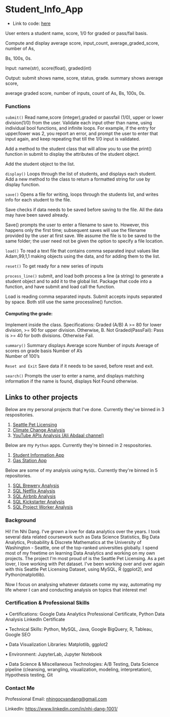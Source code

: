 # Student_Info_App

- Link to code: [here](https://github.com/NhiDang1001/Student_Info_App/blob/main/StudentInfoApp.py)

User enters a student name, score, 1/0 for graded or pass/fail basis.

Compute and display average score, input_count, average_graded_score, number of As,

Bs, 100s, 0s.

Input: name(str), score(float), graded(int)

Output: submit shows name, score, status, grade. summary shows average score,

average graded score, number of inputs, count of As, Bs, 100s, 0s.

### Functions
`submit()` 
Read name,score (integer),graded or passfail (1/0), upper or lower division(1/0) from the user. Validate each input other than name, using individual bool functions, and infinite loops. For example, if the entry for upper/lower was 2, you report an error, and prompt the user to enter that input again, and keep repeating that till the 1/0 input is validated.  

Add a method to the student class that will allow you to use the print() function in submit to display the attributes of the student object. 

Add the student object to the list.

`display()`
Loops through the list of students, and displays each student. 
Add a new method to the class to return a formatted string for use by display function. 

`save()`  Opens a file for writing, loops through the students list, and writes info for each student to the file.

Save checks if data needs to be saved before saving to the file. All the data may have been saved already. 

Save() prompts the user to enter a filename to save to. However, this happens only the first time; subsequent saves will use the filename provided by the user at first save. We assume the file is to be saved to the same folder; the user need not be given the option to specify a file location.

`load()` To read a text file that contains comma separated input values like Adam,99,1,1  making objects using the data, and for adding them to the list.      

`reset()`  To get ready for a new series of inputs

`process_line()`
submit, and load both process a line (a string) to generate a student object and to add it to the global list. Package that code into a function, and have submit and load call the function. 

Load is reading comma separated inputs.  Submit accepts inputs separated by space. Both still use the same processline() function.


#### Computing the grade:  
Implement inside the class. 
Specifications:   Graded (A/B)   A >= 80 for lower division, >= 90 for upper division.   Otherwise, B.    Not Graded(PassFail): Pass is >= 40 for both divisions. Otherwise Fail.    

`summary()` 
Summary displays 
Average score
Number of inputs
Average of scores on grade basis
Number of A’s   
Number of 100’s

`Reset and Exit`  Save data if it needs to be saved, before reset and exit.  

`search()`
Prompts the user to enter a name, and displays matching information if the name is found, displays Not Found otherwise. 

## Links to other projects

Below are my personal projects that I've done. Currently they've binned in 3 respositories.
1. [Seattle Pet Licensing](https://github.com/NhiDang1001/pet_licensing_seattle-Python-.git)
2. [Climate Change Analysis](https://github.com/NhiDang1001/Climate_Change_Analysis.git)
3. [YouTube APIs Analysis (Ali Abdaal channel)](https://github.com/NhiDang1001/YouTube-APIs-Analysis.git)

Below are my `Python` apps. Currently they're binned in 2 respositories.
1. [Student Information App](https://github.com/NhiDang1001/Student_Info_App)
2. [Gas Station App](https://github.com/NhiDang1001/Gas_Station_App)

Below are some of my analysis using `MySQL`. Currently they're binned in 5 repositories.
1. [SQL Brewery Analysis](https://github.com/NhiDang1001/SQL_Brewery_Database)
2. [SQL Netflix Analysis](https://github.com/NhiDang1001/SQL_Netflix_Analysis)
3. [SQL Airbnb Analysis](https://github.com/NhiDang1001/SQL_Airbnb_Analysis)
4. [SQL Kickstarter Analysis](https://github.com/NhiDang1001/SQL_KickStarter_Analysis)
5. [SQL Project Worker Analysis](https://github.com/NhiDang1001/SQL_Project_Worker_Analysis)

### Background
Hi! I'm Nhi Dang. I've grown a love for data analytics over the years. I took several data related coursework such as Data Science Statistics, Big Data Analytics, Probability & Discrete Mathematics at the University of Washington - Seattle, one of the top-ranked universities globally. I spend most of my freetime on learning Data Analytics and working on my own projects. The project I'm most proud of is the Seattle Pet Licensing. As a pet lover, I love working with Pet dataset. I've been working over and over again with this Seattle Pet Licensing Dataset, using MySQL, R (ggplot2), and Python(matplotlib). 

Now I focus on analysing whatever datasets come my way, automating my life wherer I can and conducting analysis on topics that interest me!

### Certification & Professional Skills
• Certifications: Google Data Analytics Professional Certificate, Python Data Analysis LinkedIn Certificate

• Technical Skills: Python, MySQL, Java, Google BigQuery, R, Tableau, Google SEO

• Data Visualization Libraries: Matplotlib, ggplot2

• Environment: JupyterLab, Jupyter Notebook

• Data Science & Miscellaneous Technologies: A/B Testing, Data Science pipeline (cleansing, wrangling, visualization, modeling, interpretation), Hypothesis testing, Git

### Contact Me
Professional Email: nhingocvandang@gmail.com

Linkedln: https://www.linkedin.com/in/nhi-dang-1001/







